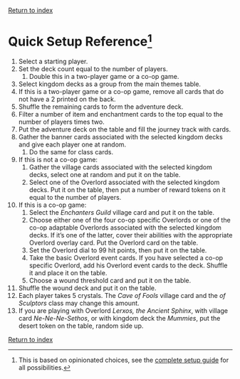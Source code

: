 [Return to index](README.md)

# Quick Setup Reference[^1]

1. Select a starting player.
1. Set the deck count equal to the number of players.
    1. Double this in a two-player game or a co-op game. 
1. Select kingdom decks as a group from the main themes table.
1. If this is a two-player game or a co-op game, remove all cards that do not have a 2 printed on the back.
1. Shuffle the remaining cards to form the adventure deck.
1. Filter a number of item and enchantment cards to the top equal to the number of players times two.
1. Put the adventure deck on the table and fill the journey track with cards.
1. Gather the banner cards associated with the selected kingdom decks and give each player one at random.
    1. Do the same for class cards.
1. If this is not a co-op game:
    1. Gather the village cards associated with the selected kingdom decks, select one at random and put it on the
       table.
    1. Select one of the Overlord associated with the selected kingdom decks. Put it on the table, then put a number of
       reward tokens on it equal to the number of players.
1. If this is a co-op game:
    1. Select the *Enchanters Guild* village card and put it on the table.
    1. Choose either one of the four co-op specific Overlords or one of the co-op adaptable Overlords associated with
       the selected kingdom decks. If it’s one of the latter, cover their abilities with the appropriate Overlord
       overlay card.
       Put the Overlord card on the table.
    1. Set the Overlord dial to 99 hit points, then put it on the table.
    1. Take the basic Overlord event cards. If you have selected a co-op specific Overlord, add his Overlord event cards
       to the deck. Shuffle it and place it on the table.
    1. Choose a wound threshold card and put it on the table.
1. Shuffle the wound deck and put it on the table.
1. Each player takes 5 crystals. The *Cave of Fools* village card and the *of Sculptors* class may change this amount.
1. If you are playing with Overlord *Lerxos, the Ancient Sphinx*, with village card *Ne-Ne-Ne-Sethos*, or with kingdom
   deck the *Mummies*, put the desert token on the table, random side up.

[Return to index](README.md)

[^1]: This is based on opinionated choices, see the [complete setup guide](complete-setup-guide.md) for all possibilities.
